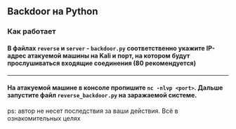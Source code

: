 ## Backdoor на Python

### Как работает

#### В файлах `reverse` и `server` - `backdoor.py` соответственно укажите IP-адрес атакуемой машины на Kali и порт, на котором будут прослушиваться входящие соединения (80 рекомендуется)

<hr>

#### На атакуемой машине в консоле пропишите `nc -nlvp <port>`. Дальше запустите файл `reverse_backdoor.py` на заражаемой системе.

ps: автор не несет последствия за ваши действия. Всё в ознакомительных целях

